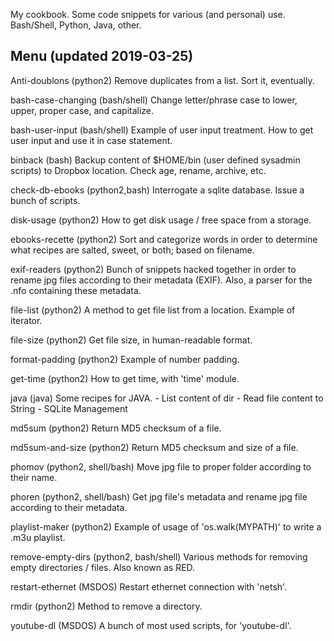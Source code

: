 My cookbook. 
Some code snippets for various (and personal) use.
Bash/Shell, Python, Java, other.


Menu (updated 2019-03-25)
-------------------------

Anti-doublons (python2) 
	Remove duplicates from a list. Sort it, eventually.

bash-case-changing (bash/shell)
	Change letter/phrase case to lower, upper, proper case,
	and capitalize.

bash-user-input (bash/shell)
	Example of user input treatment. How to get user input 
	and use it in case statement.

binback (bash)
	Backup content of $HOME/bin (user defined sysadmin scripts)
	to Dropbox location. Check age, rename, archive, etc.

check-db-ebooks (python2,bash)
	Interrogate a sqlite database. Issue a bunch of scripts.

disk-usage (python2)
	How to get disk usage / free space from a storage.

 ebooks-recette (python2)
 	Sort and categorize words in order to determine what 
 	recipes are salted, sweet, or both; based on filename.

exif-readers (python2)
	Bunch of snippets hacked together in order to rename
	jpg files according to their metadata (EXIF).
	Also, a parser for the .nfo containing these metadata.

file-list (python2)
	A method to get file list from a location. 
	Example of iterator.

file-size (python2)
	Get file size, in human-readable format.

format-padding (python2)
	Example of number padding.

get-time (python2)
	How to get time, with 'time' module.

java (java)
	Some recipes for JAVA.
	- List content of dir
	- Read file content to String
	- SQLite Management

md5sum (python2)
	Return MD5 checksum of a file.

md5sum-and-size (python2)
	Return MD5 checksum and size of a file.

phomov (python2, shell/bash)
	Move jpg file to proper folder according to their name.

phoren (python2, shell/bash)
	Get jpg file's metadata and rename jpg file according 
	to their metadata. 

playlist-maker (python2)
	Example of usage of 'os.walk(MYPATH)' to write a .m3u 
	playlist.

remove-empty-dirs (python2, bash/shell)
	Various methods for removing empty directories / files.
	Also known as RED.

restart-ethernet (MSDOS)
	Restart ethernet connection with 'netsh'.

rmdir (python2)
	Method to remove a directory.

youtube-dl (MSDOS)
	A bunch of most used scripts, for 'youtube-dl'.
